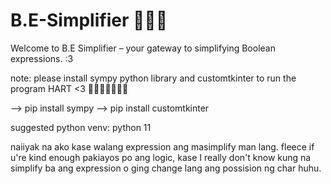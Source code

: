 # B.E-Simplifier 🌈🎨✨
 Welcome to B.E Simplifier – your gateway to simplifying Boolean expressions. :3

note: please install sympy python library and customtkinter to run the program HART <3 🫦🫦🫦🫦🫦🫦🫦

--> pip install sympy
--> pip install customtkinter 

suggested python venv: python 11



naiiyak na ako kase walang expression ang masimplify man lang. 
fleece if u're kind enough pakiayos po ang logic, kase I really don't know kung
na simplify ba ang expression o ging change lang ang possision ng char huhu.
